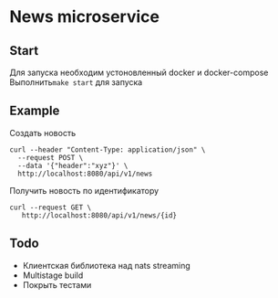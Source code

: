 # News microservice
## Start
Для запуска необходим устоновленный docker и docker-compose 
Выполнить```make start``` для запуска
## Example

Создать новость
```
curl --header "Content-Type: application/json" \
  --request POST \
  --data '{"header":"xyz"}' \
  http://localhost:8080/api/v1/news
````
Получить новость по идентификатору
```
curl --request GET \
   http://localhost:8080/api/v1/news/{id}
```  
  

## Todo
* Клиентская библиотека над nats streaming
* Multistage build
* Покрыть тестами